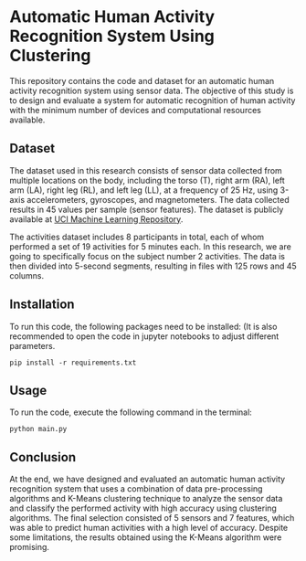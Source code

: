 # Automatic Human Activity Recognition System Using Clustering

This repository contains the code and dataset for an automatic human activity recognition system using sensor data. The objective of this study is to design and evaluate a system for automatic recognition of human activity with the minimum number of devices and computational resources available.

## Dataset

The dataset used in this research consists of sensor data collected from multiple locations on the body, including the torso (T), right arm (RA), left arm (LA), right leg (RL), and left leg (LL), at a frequency of 25 Hz, using 3-axis accelerometers, gyroscopes, and magnetometers. The data collected results in 45 values per sample (sensor features). The dataset is publicly available at [UCI Machine Learning Repository](https://archive.ics.uci.edu/ml/datasets/Daily+and+Sports+Activities). 

The activities dataset includes 8 participants in total, each of whom performed a set of 19 activities for 5 minutes each. In this research, we are going to specifically focus on the subject number 2 activities. The data is then divided into 5-second segments, resulting in files with 125 rows and 45 columns. 

## Installation

To run this code, the following packages need to be installed: (It is also recommended to open the code in jupyter notebooks to adjust different parameters.

```
pip install -r requirements.txt
```

## Usage
To run the code, execute the following command in the terminal:

```
python main.py
```

## Conclusion

At the end, we have designed and evaluated an automatic human activity recognition system that uses a combination of data pre-processing algorithms and K-Means clustering technique to analyze the sensor data and classify the performed activity with high accuracy using clustering algorithms. The final selection consisted of 5 sensors and 7 features, which was able to predict human activities with a high level of accuracy. Despite some limitations, the results obtained using the K-Means algorithm were promising.
